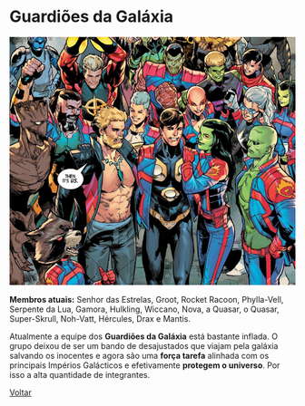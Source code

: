 # Guardiões da Galáxia

![Guardiões](/Images/todas-equipes-marvel-250422-7.jpg "Guardiões da galáxia")


**Membros atuais:**  Senhor das Estrelas, Groot, Rocket Racoon, Phylla-Vell, Serpente da Lua, Gamora, Hulkling, Wiccano, Nova, a Quasar, o Quasar, Super-Skrull, Noh-Vatt, Hércules, Drax e Mantis.

Atualmente a equipe dos **Guardiões da Galáxia**  está bastante inflada. O grupo deixou de ser um bando de desajustados que viajam pela galáxia salvando os inocentes e agora são uma **força tarefa**  alinhada com os principais Impérios Galácticos e efetivamente **protegem o universo**. Por isso a alta quantidade de integrantes.

[Voltar](https://github.com/leonardovenan/git-heroes/blob/main/README.md)


